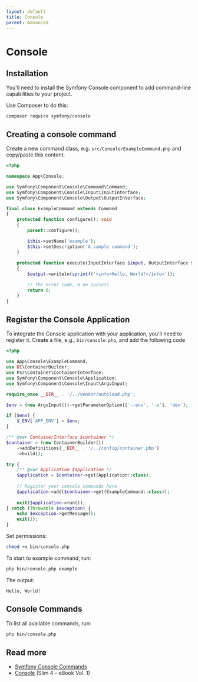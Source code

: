 ```yaml
---
layout: default
title: Console
parent: Advanced
---
```


# Console

## Installation

You'll need to install the Symfony Console component to add command-line capabilities to your project. 

Use Composer to do this:

```
composer require symfony/console
```

## Creating a console command

Create a new command class, e.g. `src/Console/ExampleCommand.php` and copy/paste this content:

```php
<?php

namespace App\Console;

use Symfony\Component\Console\Command\Command;
use Symfony\Component\Console\Input\InputInterface;
use Symfony\Component\Console\Output\OutputInterface;

final class ExampleCommand extends Command
{
    protected function configure(): void
    {
        parent::configure();

        $this->setName('example');
        $this->setDescription('A sample command');
    }
    
    protected function execute(InputInterface $input, OutputInterface $output): int
    {
        $output->writeln(sprintf('<info>Hello, World!</info>'));

        // The error code, 0 on success
        return 0;
    }
}
```

## Register the Console Application

To integrate the Console application with your application, 
you'll need to register it. Create a file, e.g., `bin/console.php`, and add the following code

```php
<?php

use App\Console\ExampleCommand;
use DI\ContainerBuilder;
use Psr\Container\ContainerInterface;
use Symfony\Component\Console\Application;
use Symfony\Component\Console\Input\ArgvInput;

require_once __DIR__ . '/../vendor/autoload.php';

$env = (new ArgvInput())->getParameterOption(['--env', '-e'], 'dev');

if ($env) {
    $_ENV['APP_ENV'] = $env;
}

/** @var ContainerInterface $container */
$container = (new ContainerBuilder())
    ->addDefinitions(__DIR__ . '/../config/container.php')
    ->build();

try {
    /** @var Application $application */
    $application = $container->get(Application::class);
    
    // Register your console commands here
    $application->add($container->get(ExampleCommand::class));
    
    exit($application->run());
} catch (Throwable $exception) {
    echo $exception->getMessage();
    exit(1);
}

```

Set permissions:

```php
chmod +x bin/console.php
```

To start to example command, run:

``` bash
php bin/console.php example
```

The output:

```
Hello, World!
```

## Console Commands

To list all available commands, run:

``` bash
php bin/console.php
```

## Read more

* [Symfony Console Commands](https://symfony.com/doc/current/console.html)
* [Console](https://ko-fi.com/s/5f182b4b22) (Slim 4 - eBook Vol. 1)
